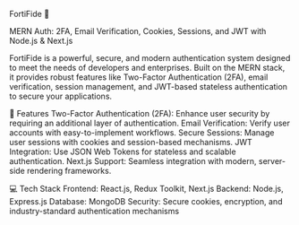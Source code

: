 FortiFide 🚀

MERN Auth: 2FA, Email Verification, Cookies, Sessions, and JWT with Node.js & Next.js

FortiFide is a powerful, secure, and modern authentication system designed to meet the needs of developers and enterprises. Built on the MERN stack, it provides robust features like Two-Factor Authentication (2FA), email verification, session management, and JWT-based stateless authentication to secure your applications.

🌟 Features
Two-Factor Authentication (2FA): Enhance user security by requiring an additional layer of authentication.
Email Verification: Verify user accounts with easy-to-implement workflows.
Secure Sessions: Manage user sessions with cookies and session-based mechanisms.
JWT Integration: Use JSON Web Tokens for stateless and scalable authentication.
Next.js Support: Seamless integration with modern, server-side rendering frameworks.

💻 Tech Stack
Frontend: React.js, Redux Toolkit, Next.js
Backend: Node.js, Express.js
Database: MongoDB
Security: Secure cookies, encryption, and industry-standard authentication mechanisms


